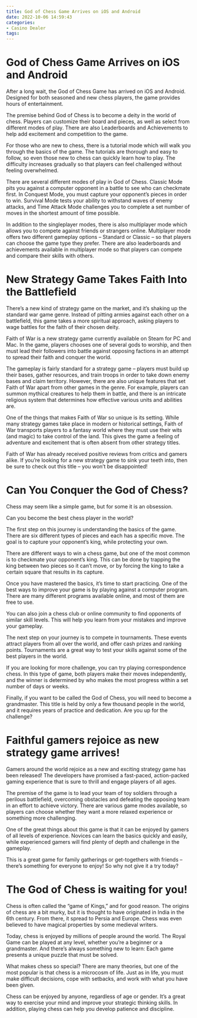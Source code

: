 ```yaml
---
title: God of Chess Game Arrives on iOS and Android
date: 2022-10-06 14:59:43
categories:
- Casino Dealer
tags:
---
```



#  God of Chess Game Arrives on iOS and Android

After a long wait, the God of Chess Game has arrived on iOS and Android. Designed for both seasoned and new chess players, the game provides hours of entertainment.

The premise behind God of Chess is to become a deity in the world of chess. Players can customize their board and pieces, as well as select from different modes of play. There are also Leaderboards and Achievements to help add excitement and competition to the game.

For those who are new to chess, there is a tutorial mode which will walk you through the basics of the game. The tutorials are thorough and easy to follow, so even those new to chess can quickly learn how to play. The difficulty increases gradually so that players can feel challenged without feeling overwhelmed.

There are several different modes of play in God of Chess. Classic Mode pits you against a computer opponent in a battle to see who can checkmate first. In Conquest Mode, you must capture your opponent’s pieces in order to win. Survival Mode tests your ability to withstand waves of enemy attacks, and Time Attack Mode challenges you to complete a set number of moves in the shortest amount of time possible.



In addition to the singleplayer modes, there is also multiplayer mode which allows you to compete against friends or strangers online. Multiplayer mode offers two different gameplay options – Standard or Classic – so that players can choose the game type they prefer. There are also leaderboards and achievements available in multiplayer mode so that players can compete and compare their skills with others.

#  New Strategy Game Takes Faith Into the Battlefield

There’s a new kind of strategy game on the market, and it’s shaking up the standard war game genre. Instead of pitting armies against each other on a battlefield, this game takes a more spiritual approach, asking players to wage battles for the faith of their chosen deity.

Faith of War is a new strategy game currently available on Steam for PC and Mac. In the game, players chooses one of several gods to worship, and then must lead their followers into battle against opposing factions in an attempt to spread their faith and conquer the world.

The gameplay is fairly standard for a strategy game – players must build up their bases, gather resources, and train troops in order to take down enemy bases and claim territory. However, there are also unique features that set Faith of War apart from other games in the genre. For example, players can summon mythical creatures to help them in battle, and there is an intricate religious system that determines how effective various units and abilities are.

One of the things that makes Faith of War so unique is its setting. While many strategy games take place in modern or historical settings, Faith of War transports players to a fantasy world where they must use their wits (and magic) to take control of the land. This gives the game a feeling of adventure and excitement that is often absent from other strategy titles.

Faith of War has already received positive reviews from critics and gamers alike. If you’re looking for a new strategy game to sink your teeth into, then be sure to check out this title – you won’t be disappointed!

#  Can You Conquer the God of Chess? 

Chess may seem like a simple game, but for some it is an obsession. 

Can you become the best chess player in the world? 

The first step on this journey is understanding the basics of the game. There are six different types of pieces and each has a specific move. The goal is to capture your opponent’s king, while protecting your own. 

There are different ways to win a chess game, but one of the most common is to checkmate your opponent’s king. This can be done by trapping the king between two pieces so it can’t move, or by forcing the king to take a certain square that results in its capture. 

Once you have mastered the basics, it’s time to start practicing. One of the best ways to improve your game is by playing against a computer program. There are many different programs available online, and most of them are free to use. 

You can also join a chess club or online community to find opponents of similar skill levels. This will help you learn from your mistakes and improve your gameplay. 

The next step on your journey is to compete in tournaments. These events attract players from all over the world, and offer cash prizes and ranking points. Tournaments are a great way to test your skills against some of the best players in the world. 

If you are looking for more challenge, you can try playing correspondence chess. In this type of game, both players make their moves independently, and the winner is determined by who makes the most progress within a set number of days or weeks. 

Finally, if you want to be called the God of Chess, you will need to become a grandmaster. This title is held by only a few thousand people in the world, and it requires years of practice and dedication. Are you up for the challenge?

#  Faithful gamers rejoice as new strategy game arrives!

Gamers around the world rejoice as a new and exciting strategy game has been released! The developers have promised a fast-paced, action-packed gaming experience that is sure to thrill and engage players of all ages.

The premise of the game is to lead your team of toy soldiers through a perilous battlefield, overcoming obstacles and defeating the opposing team in an effort to achieve victory. There are various game modes available, so players can choose whether they want a more relaxed experience or something more challenging.

One of the great things about this game is that it can be enjoyed by gamers of all levels of experience. Novices can learn the basics quickly and easily, while experienced gamers will find plenty of depth and challenge in the gameplay.

This is a great game for family gatherings or get-togethers with friends – there’s something for everyone to enjoy! So why not give it a try today?

#  The God of Chess is waiting for you!

Chess is often called the “game of Kings,” and for good reason. The origins of chess are a bit murky, but it is thought to have originated in India in the 6th century. From there, it spread to Persia and Europe. Chess was even believed to have magical properties by some medieval writers.

Today, chess is enjoyed by millions of people around the world. The Royal Game can be played at any level, whether you’re a beginner or a grandmaster. And there’s always something new to learn: Each game presents a unique puzzle that must be solved.

What makes chess so special? There are many theories, but one of the most popular is that chess is a microcosm of life. Just as in life, you must make difficult decisions, cope with setbacks, and work with what you have been given.

Chess can be enjoyed by anyone, regardless of age or gender. It’s a great way to exercise your mind and improve your strategic thinking skills. In addition, playing chess can help you develop patience and discipline.